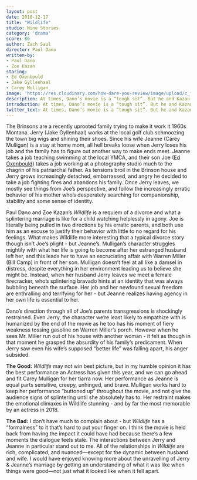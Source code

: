 ```yaml
---
layout: post
date: 2018-12-17
title: "Wildlife"
studio: Nine Stories
category: 'drama'
score: 86
author: Zach Saul
director: Paul Dano
written-by: 
- Paul Dano
- Zoe Kazan
staring:
- Ed Oxenbould
- Jake Gyllenhaal
- Carey Mulligan
image: 'https://res.cloudinary.com/how-dare-you-review/image/upload/c_fill,h_399,w_760/v1529979103/wildlife.jpg'
description: At times, Dano’s movie is a “tough sit”. But he and Kazan are so careful with their characters that Mulligan’s brilliance shines through, and the most important scenes stick in your memory.  
introduction: At times, Dano’s movie is a “tough sit”. But he and Kazan are so careful with their characters that Mulligan’s brilliance shines through, and the most important scenes stick in your memory. 
twitter_text: At times, Dano’s movie is a “tough sit”. But he and Kazan are so careful with their characters that Mulligan’s brilliance shines through, and the most important scenes stick in your memory. 
---
```


The Brinsons are a recently uprooted family trying to make it work it 1960s Montana. Jerry (Jake Gyllenhaal) works at the local golf club schmoozing the town big wigs and shining their shoes. Since his wife Jeanne (Carey Mulligan) is a stay at home mom, all hell breaks loose when Jerry loses his job and the family has to figure out another way to make ends meet. Jeanne takes a job teaching swimming at the local YMCA, and their son Joe ([Ed Oxenbould](https://www.rogerebert.com/cast-and-crew/ed-oxenbould)) takes a job working at a photography studio much to the chagrin of his patriarchal father. As tensions broil in the Brinson house and Jerry grows increasingly detached, embarrassed, and angry he decided to take a job fighting fires and abandons his family. Once Jerry leaves, we mostly see things from Joe’s perspective, and follow the increasingly erratic behavior of his mother who’s desperately searching for companionship, stability and some sense of identity. 

Paul Dano and Zoe Kazan’s *Wildlife* is a requiem of a divorce and what a splintering marriage is like for a child watching helplessly in agony. Joe is literally being pulled in two directions by his erratic parents, and both use him as an excuse to justify their behavior with little to no regard for his feelings. What makes Wildlife more interesting that a typical divorce story though isn’t Joe’s plight - but Jeanne’s. Mulligan’s character struggles mightily with what her life is going to become after her estranged husband left her, and this leads her to have an excruciating affair with Warren Miller (Bill Camp) in front of her son. Mulligan doesn’t feel at all like a damsel in distress, despite everything in her environment leading us to believe she might be. Instead, when her husband Jerry leaves we meet a female firecracker, who’s splintering bravado hints at an identity that was always bubbling beneath the surface. Her job and her newfound sexual freedom are enthralling and terrifying for her - but Jeanne realizes having agency in  her own life is essential to her. 

Dano’s direction through all of Joe’s parents transgressions is shockingly restrained. Even Jerry, the character we’re least likely to empathize with is humanized by the end of the movie as he too has his moment of fiery weakness tossing gasoline on Warren Miller’s porch. However when he sees Mr. Miller run out of his house with another woman - it felt as though in that moment he grasped the absurdity of his family’s predicament. When Jerry saw even his wife’s supposed “better life” was falling apart, his anger subsided.    

**The Good:** *Wildlife* may not win best picture, but in my humble opinion it has the best performance an Actress has given this year, and we can go ahead and fit Carey Mulligan for her tiarra now. Her performance as Jeanne is equal parts sensitive, creepy, unhinged, and brave. Mulligan works hard to keep her performance “buttoned up” throughout the movie, and not give the audience signs of splintering until she absolutely has to. Her restraint makes the emotional climaxes in Wildlife stunning - and by far the most memorable by an actress in 2018.     

**The Bad:** I don’t have much to complain about  - but *Wildlife* has a “formalness” to it that’s hard to put your finger on. I think the movie is held back from having the impact it could have had because there’s a few moments the dialogue feels stale. The interactions between Jerry and Jeanne in particular stand out to me. All of the relationships in *Wildlife* are rich, complicated, and nuanced—except for the dynamic between husband and wife. I would have enjoyed knowing more about the unravelling of Jerry & Jeanne’s marriage by getting an understanding of what it was like when things were good—not just what it looked like when it fell apart.   